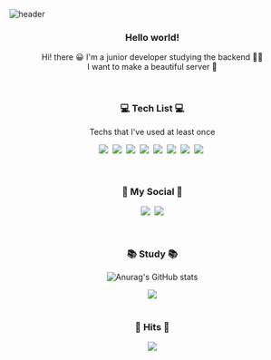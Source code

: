 ![header](https://capsule-render.vercel.app/api?type=soft&color=FFFAA0&text=YangJenniee&animation=blink&height=150&section=header&fontSize=70)

<h3 align="center"> Hello world! </h3>
<p align="center"> Hi! there 😀 I'm a junior developer studying the backend ✌🏻<br>
I want to make a beautiful server 🐣 </p>
<br>

<h3 align="center">💻 Tech List 💻</h3>
<p align="center"> Techs that I've used at least once </p>
    <p align="center">
     <img src="https://img.shields.io/badge/Java-007396?style=flat-square&logo=Java&logoColor=white"/></a>&nbsp 
     <img src="https://img.shields.io/badge/Python-3766AB?style=flat-square&logo=Python&logoColor=white"/></a>&nbsp 
     <img src="https://img.shields.io/badge/C-A8B9CC?style=flat-square&logo=C&logoColor=white"/></a>&nbsp 
     <img src="https://img.shields.io/badge/Mysql-E6B91E?style=flat-square&logo=MySql&logoColor=white"/></a>&nbsp 
     <img src="https://img.shields.io/badge/firebase-FFCA28?style=flat-square&logo=firebase&logoColor=white"/></a>&nbsp 
     <img src="https://img.shields.io/badge/Linux-FCC624?style=flat-square&logo=Linux&logoColor=white"/></a>&nbsp 
     <img src="https://img.shields.io/badge/Kali Linux-557C94?style=flat-square&logo=Kali Linux&logoColor=white"/></a>&nbsp
     <img src="https://img.shields.io/badge/C%23-98BF64?style=flat-square&logo=C%23&logoColor=white"/></a>&nbsp 
</p>
<br>
     
<h3 align="center">🦋 My Social 🦋</h3> 
<p align="center">
<a href="https://www.instagram.com/0603______________/"><img src="https://img.shields.io/badge/Instagram-E4405F?style=flat-square&logo=Instagram&logoColor=white&link=https://www.instagram.com/0603______________/"/></a>&nbsp
  <a href="mailto:oa7o_o@naver.com"><img src="https://img.shields.io/badge/Gmail-d14836?style=flat-square&logo=Gmail&logoColor=white&link=oa7o_o@naver.com"/></a>
</p>
<br>
     
<h3 align="center"> 📚 Study 📚 </h3> 
<div align="center">

![Anurag's GitHub stats](https://github-readme-stats.vercel.app/api?username=yangjenniee&show_icons=true&theme=graywhite)

</div>


<div align="center">

<img src="http://mazassumnida.wtf/api/v2/generate_badge?boj=gmlwjd7955">

</div>
<br>

<h3 align="center"><b>🔫 Hits 🔫 </b></h3>
<p align="center">
<a href="https://hits.seeyoufarm.com"><img src="https://hits.seeyoufarm.com/api/count/incr/badge.svg?url=https%3A%2F%2Fgithub.com%2Fyangjenniee&count_bg=%23ECF56D&title_bg=%23F59292&icon=github.svg&icon_color=%23FBFF95&title=hits&edge_flat=false"/></a>
</p>








